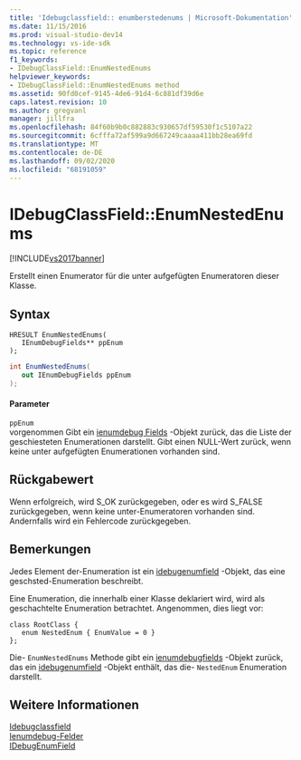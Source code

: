 ```yaml
---
title: 'Idebugclassfield:: enumberstedenums | Microsoft-Dokumentation'
ms.date: 11/15/2016
ms.prod: visual-studio-dev14
ms.technology: vs-ide-sdk
ms.topic: reference
f1_keywords:
- IDebugClassField::EnumNestedEnums
helpviewer_keywords:
- IDebugClassField::EnumNestedEnums method
ms.assetid: 90fd0cef-9145-4de6-91d4-6c881df39d6e
caps.latest.revision: 10
ms.author: gregvanl
manager: jillfra
ms.openlocfilehash: 84f60b9b0c882883c930657df59530f1c5107a22
ms.sourcegitcommit: 6cfffa72af599a9d667249caaaa411bb28ea69fd
ms.translationtype: MT
ms.contentlocale: de-DE
ms.lasthandoff: 09/02/2020
ms.locfileid: "68191059"
---
```

# <a name="idebugclassfieldenumnestedenums"></a>IDebugClassField::EnumNestedEnums
[!INCLUDE[vs2017banner](../../../includes/vs2017banner.md)]

Erstellt einen Enumerator für die unter aufgefügten Enumeratoren dieser Klasse.  
  
## <a name="syntax"></a>Syntax  
  
```cpp#  
HRESULT EnumNestedEnums(   
   IEnumDebugFields** ppEnum  
);  
```  
  
```csharp  
int EnumNestedEnums(  
   out IEnumDebugFields ppEnum  
);  
```  
  
#### <a name="parameters"></a>Parameter  
 `ppEnum`  
 vorgenommen Gibt ein [ienumdebug Fields](../../../extensibility/debugger/reference/ienumdebugfields.md) -Objekt zurück, das die Liste der geschiesteten Enumerationen darstellt. Gibt einen NULL-Wert zurück, wenn keine unter aufgefügten Enumerationen vorhanden sind.  
  
## <a name="return-value"></a>Rückgabewert  
 Wenn erfolgreich, wird S_OK zurückgegeben, oder es wird S_FALSE zurückgegeben, wenn keine unter-Enumeratoren vorhanden sind. Andernfalls wird ein Fehlercode zurückgegeben.  
  
## <a name="remarks"></a>Bemerkungen  
 Jedes Element der-Enumeration ist ein [idebugenumfield](../../../extensibility/debugger/reference/idebugenumfield.md) -Objekt, das eine geschsted-Enumeration beschreibt.  
  
 Eine Enumeration, die innerhalb einer Klasse deklariert wird, wird als geschachtelte Enumeration betrachtet. Angenommen, dies liegt vor:  
  
```  
class RootClass {  
   enum NestedEnum { EnumValue = 0 }  
};  
```  
  
 Die- `EnumNestedEnums` Methode gibt ein [ienumdebugfields](../../../extensibility/debugger/reference/ienumdebugfields.md) -Objekt zurück, das ein [idebugenumfield](../../../extensibility/debugger/reference/idebugenumfield.md) -Objekt enthält, das die- `NestedEnum` Enumeration darstellt.  
  
## <a name="see-also"></a>Weitere Informationen  
 [Idebugclassfield](../../../extensibility/debugger/reference/idebugclassfield.md)   
 [Ienumdebug-Felder](../../../extensibility/debugger/reference/ienumdebugfields.md)   
 [IDebugEnumField](../../../extensibility/debugger/reference/idebugenumfield.md)
